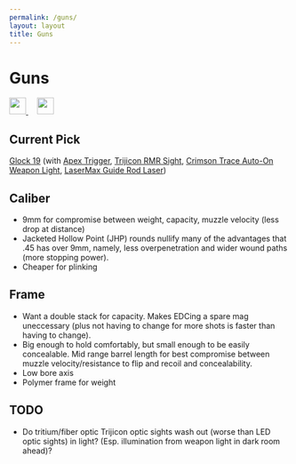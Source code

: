 ```yaml
---
permalink: /guns/
layout: layout
title: Guns
---
```


<div class="center">

   <h1>Guns</h1>
   
   <a href="https://github.com/StevenTammen/steventammen.github.io/edit/master/pages/guns.md" target="_blank">
     <img src="https://steventammen.github.io/assets/images/GitHub.png" height="30" width="30">
   </a> &nbsp; &nbsp;
   
   <a href="http://prose.io/#StevenTammen/steventammen.github.io/edit/master/pages/guns.md" target="_blank">
     <img src="https://steventammen.github.io/assets/images/Prose.png" height="30" width="30">
   </a>
   
</div>

## Current Pick

[Glock 19](https://us.glock.com/products/model/g19) (with [Apex Trigger](https://store.apextactical.com/WebDirect/Products/Details/192369), [Trijicon RMR Sight](https://www.trijicon.com/na_en/products/product3.php?pid=RM05G), [Crimson Trace Auto-On Weapon Light](https://www.crimsontrace.com/01-7040), [LaserMax Guide Rod Laser](http://www.lasermax.com/products/guide-rod-lasers/lms-1131g))

## Caliber

- 9mm for compromise between weight, capacity, muzzle velocity (less drop at distance)
- Jacketed Hollow Point (JHP) rounds nullify many of the advantages that .45 has over 9mm, namely, less overpenetration and wider wound paths (more stopping power).
- Cheaper for plinking

## Frame

- Want a double stack for capacity. Makes EDCing a spare mag uneccessary (plus not having to change for more shots is faster than having to change).
- Big enough to hold comfortably, but small enough to be easily concealable. Mid range barrel length for best compromise between muzzle velocity/resistance to flip and recoil and concealability.
- Low bore axis
- Polymer frame for weight

## TODO

- Do tritium/fiber optic Trijicon optic sights wash out (worse than LED optic sights) in light? (Esp. illumination from weapon light in dark room ahead)?
